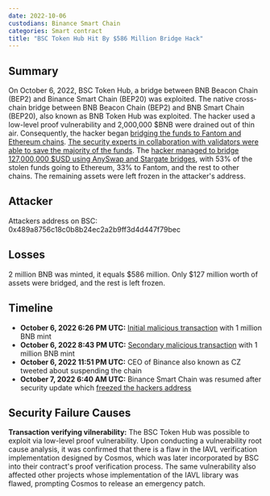 ```yaml
---
date: 2022-10-06
custodians: Binance Smart Chain
categories: Smart contract
title: "BSC Token Hub Hit By $586 Million Bridge Hack"
---
```


## Summary

On October 6, 2022, BSC Token Hub, a bridge between BNB Beacon Chain (BEP2) and Binance Smart Chain (BEP20) was exploited. The native cross-chain bridge between BNB Beacon Chain (BEP2) and BNB Smart Chain (BEP20), also known as BNB Token Hub was exploited. The hacker used a low-level proof vulnerability and 2,000,000 $BNB were drained out of thin air. Consequently, the hacker began [bridging the funds to Fantom and Ethereum chains](https://www.coinbase.com/blog/bsc-token-hub-compromise-investigation-and-analysis-8). [The security experts in collaboration with validators were able to save the majority of the funds](https://www.bnbchain.org/en/blog/bnb-chain-ecosystem-update). The [hacker managed to bridge 127,000,000 $USD using AnySwap and Stargate bridges](https://rekt.news/bnb-bridge-rekt), with 53% of the stolen funds going to Ethereum, 33% to Fantom, and the rest to other chains. The remaining assets were left frozen in the attacker's address. 

## Attacker

Attackers address on BSC: 0x489a8756c18c0b8b24ec2a2b9ff3d4d447f79bec

## Losses

2 million BNB was minted, it equals $586 million. Only $127 million worth of assets were bridged, and the rest is left frozen. 

## Timeline

- **October 6, 2022 6:26 PM UTC:** [Initial malicious transaction](https://bscscan.com/tx/0xebf83628ba893d35b496121fb8201666b8e09f3cbadf0e269162baa72efe3b8b) with 1 million BNB mint
- **October 6, 2022 8:43 PM UTC:** [Secondary malicious transaction](https://bscscan.com/tx/0x05356fd06ce56a9ec5b4eaf9c075abd740cae4c21eab1676440ab5cd2fe5c57a) with 1 million BNB mint
- **October 6, 2022 11:51 PM UTC:** CEO of Binance also known as CZ tweeted about suspending the chain
- **October 7, 2022 6:40 AM UTC:** Binance Smart Chain was resumed after security update which [freezed the hackers address](https://www.investopedia.com/binance-got-hacked-6748215#:~:text=The%20BSC%20Token%20Hub%2C%20a%20cross-chain%20bridge%2C%20was,down%20by%203.5%25%20over%20the%20past%2024%20hours.)

## Security Failure Causes

**Transaction verifying vilnerability:** The BSC Token Hub was possible to exploit via low-level proof vulnerability. Upon conducting a vulnerability root cause analysis, it was confirmed that there is a flaw in the IAVL verification implementation designed by Cosmos, which was later incorporated by BSC into their contract's proof verification process. The same vulnerability also affected other projects whose implementation of the IAVL library was flawed, prompting Cosmos to release an emergency patch.
